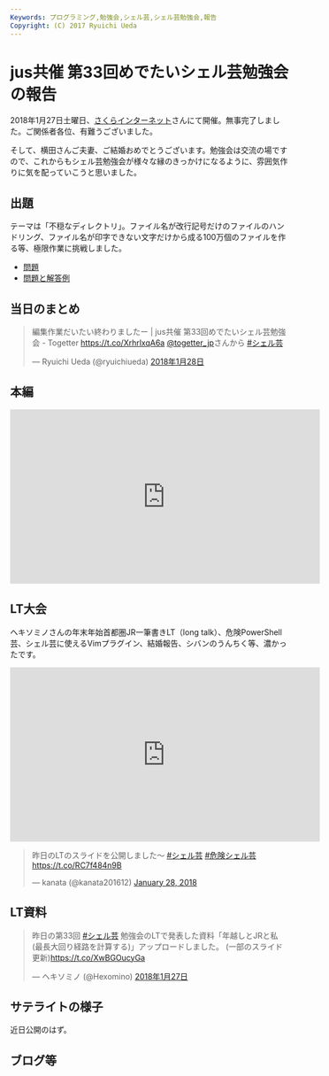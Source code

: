 ```yaml
---
Keywords: プログラミング,勉強会,シェル芸,シェル芸勉強会,報告
Copyright: (C) 2017 Ryuichi Ueda
---
```


# jus共催 第33回めでたいシェル芸勉強会の報告

2018年1月27日土曜日、[さくらインターネット](https://www.sakura.ad.jp/)さんにて開催。無事完了しました。ご関係者各位、有難うございました。

そして、横田さんご夫妻、ご結婚おめでとうございます。勉強会は交流の場ですので、これからもシェル芸勉強会が様々な縁のきっかけになるように、雰囲気作りに気を配っていこうと思いました。

## 出題

テーマは「不穏なディレクトリ」。ファイル名が改行記号だけのファイルのハンドリング、ファイル名が印字できない文字だけから成る100万個のファイルを作る等、極限作業に挑戦しました。

* [問題](/?post=20180127_shellgei_33_q)
* [問題と解答例](/?post=20180127_shellgei_33)


## 当日のまとめ

<blockquote class="twitter-tweet" data-lang="ja"><p lang="ja" dir="ltr">編集作業だいたい終わりましたー | jus共催 第33回めでたいシェル芸勉強会 - Togetter <a href="https://t.co/XrhrlxqA6a">https://t.co/XrhrlxqA6a</a> <a href="https://twitter.com/togetter_jp?ref_src=twsrc%5Etfw">@togetter_jp</a>さんから <a href="https://twitter.com/hashtag/%E3%82%B7%E3%82%A7%E3%83%AB%E8%8A%B8?src=hash&amp;ref_src=twsrc%5Etfw">#シェル芸</a></p>&mdash; Ryuichi Ueda (@ryuichiueda) <a href="https://twitter.com/ryuichiueda/status/957490937134854144?ref_src=twsrc%5Etfw">2018年1月28日</a></blockquote>
<script async src="https://platform.twitter.com/widgets.js" charset="utf-8"></script>

## 本編

<iframe width="560" height="315" src="https://www.youtube.com/embed/-BKWUKUzC0A" frameborder="0" allow="autoplay; encrypted-media" allowfullscreen></iframe>

## LT大会

ヘキソミノさんの年末年始首都圏JR一筆書きLT（long talk）、危険PowerShell芸、シェル芸に使えるVimプラグイン、結婚報告、シバンのうんちく等、濃かったです。

<iframe width="560" height="315" src="https://www.youtube.com/embed/BcITBh5er-s" frameborder="0" allow="autoplay; encrypted-media" allowfullscreen></iframe>

<blockquote class="twitter-tweet" data-partner="tweetdeck"><p lang="ja" dir="ltr">昨日のLTのスライドを公開しました～ <a href="https://twitter.com/hashtag/%E3%82%B7%E3%82%A7%E3%83%AB%E8%8A%B8?src=hash&amp;ref_src=twsrc%5Etfw">#シェル芸</a> <a href="https://twitter.com/hashtag/%E5%8D%B1%E9%99%BA%E3%82%B7%E3%82%A7%E3%83%AB%E8%8A%B8?src=hash&amp;ref_src=twsrc%5Etfw">#危険シェル芸</a><a href="https://t.co/RC7f484n9B">https://t.co/RC7f484n9B</a></p>&mdash; kanata (@kanata201612) <a href="https://twitter.com/kanata201612/status/957475818971709440?ref_src=twsrc%5Etfw">January 28, 2018</a></blockquote>
<script async src="https://platform.twitter.com/widgets.js" charset="utf-8"></script>


## LT資料

<blockquote class="twitter-tweet" data-lang="ja"><p lang="ja" dir="ltr">昨日の第33回 <a href="https://twitter.com/hashtag/%E3%82%B7%E3%82%A7%E3%83%AB%E8%8A%B8?src=hash&amp;ref_src=twsrc%5Etfw">#シェル芸</a> 勉強会のLTで発表した資料「年越しとJRと私 (最長大回り経路を計算する)」アップロードしました。 (一部のスライド更新)<a href="https://t.co/XwBGOucyGa">https://t.co/XwBGOucyGa</a></p>&mdash; ヘキソミノ (@Hexomino) <a href="https://twitter.com/Hexomino/status/957280946209746944?ref_src=twsrc%5Etfw">2018年1月27日</a></blockquote>
<script async src="https://platform.twitter.com/widgets.js" charset="utf-8"></script>


## サテライトの様子

近日公開のはず。

## ブログ等

